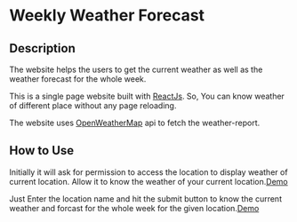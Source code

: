 # Weekly Weather Forecast

## Description

The website helps the users to get the current weather as well as the weather forecast for the whole week.

This is a single page website built with [ReactJs](https://reactjs.org/docs/getting-started.html). So, You can know weather of different place without any page reloading. 

The website uses [OpenWeatherMap](https://openweathermap.org/api) api to fetch the weather-report.

## How to Use

Initially it will ask for permission to access the location to display weather of current location. Allow it to know the weather of your current location.[Demo](/public/image/location-access.png)


Just Enter the location name and hit the submit button to know the current weather and forcast for the whole week for the given location.[Demo](/public/image/weather-report.png)

